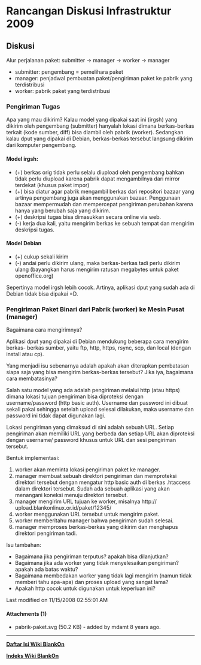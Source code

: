 # Rancangan Diskusi Infrastruktur 2009

## Diskusi
Alur perjalanan paket:
submitter -> manager -> worker -> manager
   * submitter: pengembang = pemelihara paket
   * manager: penjadwal pembuatan paket/pengiriman paket ke pabrik yang
      terdistribusi
   * worker: pabrik paket yang terdistribusi

### Pengiriman Tugas
Apa yang mau dikirim?
Kalau model yang dipakai saat ini (irgsh) yang dikirim oleh pengembang
(submitter) hanyalah lokasi dimana berkas-berkas terkait (kode sumber, diff)
bisa diambil oleh pabrik (worker). Sedangkan kalau dput yang dipakai di Debian,
berkas-berkas tersebut langsung dikirim dari komputer pengembang.

#### Model irgsh:
   * (+) berkas orig tidak perlu selalu diupload oleh pengembang bahkan tidak
      perlu diupload karena pabrik dapat mengambilnya dari mirror terdekat
      (khusus paket impor)
   * (+) bisa diatur agar pabrik mengambil berkas dari repositori bazaar yang
      artinya pengembang juga akan menggunakan bazaar. Penggunaan bazaar
      mempermudah dan mempercepat pengiriman perubahan karena hanya yang
      berubah saja yang dikirim.
   * (+) deskripsi tugas bisa dimasukkan secara online via web.
   * (-) kerja dua kali, yaitu mengirim berkas ke sebuah tempat dan mengirim
      deskripsi tugas.

#### Model Debian
   * (+) cukup sekali kirim
   * (-) andai perlu dikirim ulang, maka berkas-berkas tadi perlu dikirim
      ulang (bayangkan harus mengirim ratusan megabytes untuk paket
      openoffice.org)

Sepertinya model irgsh lebih cocok. Artinya, aplikasi dput yang sudah ada di
Debian tidak bisa dipakai =D.

### Pengiriman Paket Binari dari Pabrik (worker) ke Mesin Pusat (manager)

Bagaimana cara mengirimnya?

Aplikasi dput yang dipakai di Debian mendukung beberapa cara mengirim berkas-
berkas sumber, yaitu ftp, http, https, rsync, scp, dan local (dengan install
atau cp).

Yang menjadi isu sebenarnya adalah apakah akan diterapkan pembatasan siapa saja
yang bisa mengirim berkas-berkas tersebut? Jika iya, bagaimana cara
membatasinya?

Salah satu model yang ada adalah pengiriman melalui http (atau https) dimana
lokasi tujuan pengiriman bisa diproteksi dengan username/password (http basic
auth). Username dan password ini dibuat sekali pakai sehingga setelah upload
selesai dilakukan, maka username dan password ini tidak dapat digunakan lagi.

Lokasi pengiriman yang dimaksud di sini adalah sebuah URL. Setiap pengiriman
akan memiliki URL yang berbeda dan setiap URL akan diproteksi dengan username/
password khusus untuk URL dan sesi pengiriman tersebut.

Bentuk implementasi:
   1. worker akan meminta lokasi pengiriman paket ke manager.
   2. manager membuat sebuah direktori pengiriman dan memproteksi direktori
      tersebut dengan mengatur http basic auth di berkas .htaccess dalam
      direktori tersebut. Sudah ada sebuah aplikasi yang akan menangani koneksi
      menuju direktori tersebut.
   3. manager mengirim URL tujuan ke worker, misalnya ​http://
      upload.blankonlinux.or.id/paket/12345/
   4. worker menggunakan URL tersebut untuk mengirim paket.
   5. worker memberitahu manager bahwa pengiriman sudah selesai.
   6. manager memproses berkas-berkas yang dikirim dan menghapus direktori
      pengiriman tadi.

Isu tambahan:
   * Bagaimana jika pengiriman terputus? apakah bisa dilanjutkan?
   * Bagaimana jika ada worker yang tidak menyelesaikan pengiriman? apakah ada
      batas waktu?
   * Bagaimana membedakan worker yang tidak lagi mengirim (namun tidak memberi
      tahu apa-apa) dan proses upload yang sangat lama?
   * Apakah http cocok untuk digunakan untuk keperluan ini?

Last modified on 11/15/2008 02:55:01 AM

#### Attachments (1)
   * pabrik-paket.svg​ (50.2 KB) - added by mdamt 8 years ago.

 
---
[**Daftar Isi Wiki BlankOn**](/wiki/DaftarIsi/index.html)
 
[**Indeks Wiki BlankOn**](/wiki/Indeks.html)
